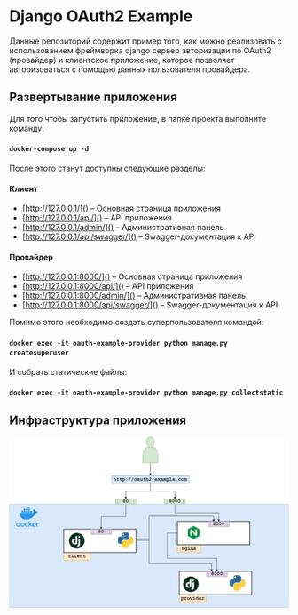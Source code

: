 # Django OAuth2 Example

Данные репозиторий содержит пример того, как можно реализовать с
использованием фреймворка django сервер авторизации по OAuth2 (провайдер)
и клиентское приложение, которое позволяет авторизоваться с помощью данных
пользователя провайдера.

## Развертывание приложения

Для того чтобы запустить приложение, в папке проекта выполните команду:

#### `docker-compose up -d`

После этого станут доступны следующие разделы:
#### Клиент
* [http://127.0.0.1/]() &ndash; Основная страница приложения 
* [http://127.0.0.1/api/]() &ndash; API приложения
* [http://127.0.0.1/admin/]() &ndash; Административная панель
* [http://127.0.0.1/api/swagger/]() &ndash; Swagger-документация к API

#### Провайдер
* [http://127.0.0.1:8000/]() &ndash; Основная страница приложения 
* [http://127.0.0.1:8000/api/]() &ndash; API приложения
* [http://127.0.0.1:8000/admin/]() &ndash; Административная панель
* [http://127.0.0.1:8000/api/swagger/]() &ndash; Swagger-документация к API

Помимо этого необходимо создать суперпользователя командой:
#### `docker exec -it oauth-example-provider python manage.py createsuperuser` 

И собрать статические файлы:
#### `docker exec -it oauth-example-provider python manage.py collectstatic` 

## Инфраструктура приложения
![](schema.jpg)